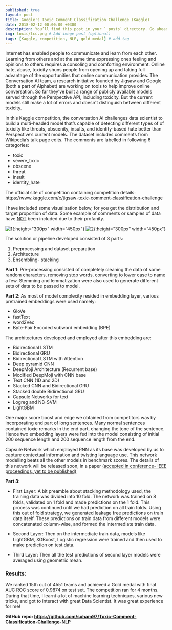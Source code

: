```yaml
---
published: true
layout: post
title: Google's Toxic Comment Classification Challenge (Kaggle)
date: 2018-02-12 00:00:00 +0300
description: You’ll find this post in your `_posts` directory. Go ahead and edit it and re-build the site to see your changes. # Add post description (optional)
img: toxic/tcc.png # Add image post (optional)
tags: [Kaggle, competition, NLP, gold medal] # add tag
---
```


Internet has enabled people to communicate and learn from each other. Learning from others and at the same time expressing ones feeling and opinions to others requires a consoling and comforting environment. Online hate, abuse, toxicity shuns people from opening up and taking full advantage of the opportunities that online communication provides. The Conversation AI team, a research initiative founded by Jigsaw and Google (both a part of Alphabet) are working on tools to help improve online conversation. So far they’ve built a range of publicly available models served through the Perspective API, including toxicity. But the current models still make a lot of errors and doesn't distinguish between different toxicity. 

In this Kaggle competition, the conversation AI challenges data scientist to build a multi-headed model that’s capable of detecting different types of of toxicity like threats, obscenity, insults, and identity-based hate better than Perspective’s current models. The dataset includes comments from Wikipedia’s talk page edits. The comments are labelled in following 6 categories: <br>
- toxic
- severe_toxic
- obscene
- threat
- insult
- identity_hate

The official site of competition containing competition details: https://www.kaggle.com/c/jigsaw-toxic-comment-classification-challenge

I have included some visualisation below, for you get the distribution and target proportion of data. Some example of comments or samples of data have <u>NOT</u> been included due to their profanity.

![1]({{site.baseurl}}/assets/img/toxic/pertarget.png){:height="300px" width="450px"}
![2]({{site.baseurl}}/assets/img/toxic/tagspertarget.png){:height="300px" width="450px"}

The solution or pipeline developed consisted of 3 parts:
1. Preprocessing and dataset preparation
2. Architecture
3. Ensembling- stacking

<b>Part 1</b>: Pre-processing consisted of completely cleaning the data of some random characters, removing stop words, converting to lower case to name a few. Stemming and lemmatization were also used to generate different sets of data to be passed to model.

<b>Part 2</b>: As most of model complexity resided in embedding layer, various pretrained embeddings were used namely:
- GloVe
- fastText
- word2Vec
- Byte-Pair Encoded subword embedding (BPE)

The architectures developed and employed after this embedding are:
- Bidirectional LSTM
- Bidirectional GRU
- Bidirectional LSTM with Attention
- Deep pyramid CNN
- DeepMoji Architecture (Recurrent base)
- Modified DeepMoji with CNN base
- Text CNN (1D and 2D)
- Stacked CNN and Bidirectional GRU
- Stacked double Bidirectional GRU
- Capsule Networks for text
- Logreg and NB-SVM
- LightGBM

One major score boost and edge we obtained from competitors was by incorporating end part of long sentences. Many normal sentences contained toxic remarks in the end part, changing the tone of the sentence. Hence two embedding layers were fed into the model consisting of initial 200 sequence length and 200 sequence length from the end.

Capsule Network which employed RNN as its base was developed by us to capture contextual information and twisting language use. This network modelling beats all the other models in benchmark scores. The details of this network will be released soon, in a paper <u>(accepted in conference- IEEE proceedings, yet to be published)</u>

<b>Part 3</b>: 
- First Layer: A bit preamble about stacking methodology used, the training data was divided into 10 fold. The network was trained on 8 folds, validated on 1 fold and made predictions on the 1 fold. This process was continued until we had prediction on all train folds. Using this out of fold strategy, we generated leakage free predictions on train data itself. These predictions on train data from different models were concatenated column-wise, and formed the intermediate train data.

- Second Layer: Then on the intermediate train data, models like LightGBM, XGBoost, Logistic regression were trained and then used to make prediction on test data.

- Third Layer: Then all the test predictions of second layer models were averaged using geometric mean.

### <b>Results</b>: 
We ranked 15th out of 4551 teams and achieved a Gold medal with final AUC ROC score of 0.9874 on test set. The competition ran for 4 months. During that time, I learnt a lot of machine learning techniques, various new tricks, and got to interact with great Data Scientist. It was great experience for me!

<b>GitHub repo<b>: https://github.com/soham97/Toxic-Comment-Classification-Challenge-NLP
